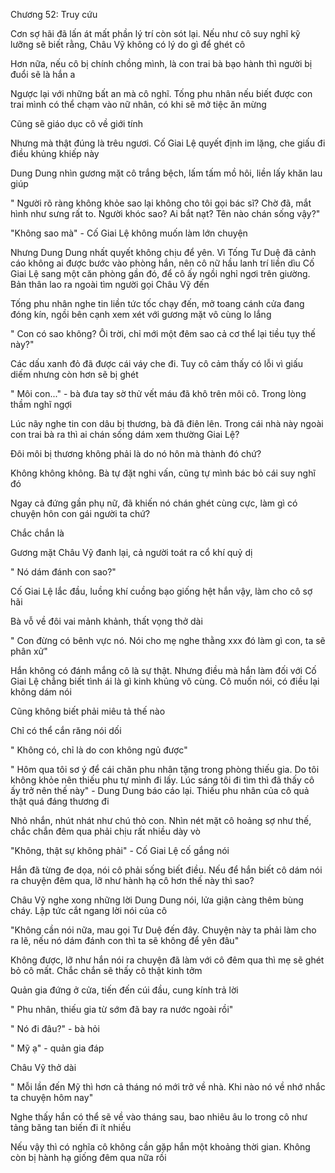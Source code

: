 




Chương 52: Truy cứu

Cơn sợ hãi đã lấn át mất phần lý trí còn sót lại. Nếu như cô suy nghĩ kỹ lưỡng sẽ biết rằng, Châu Vỹ không có lý do gì để ghét cô

Hơn nữa, nếu cô bị chính chồng mình, là con trai bà bạo hành thì người bị đuổi sẽ là hắn a

Ngược lại với những bất an mà cô nghĩ. Tống phu nhân nếu biết được con trai mình có thể chạm vào nữ nhân, có khi sẽ mở tiệc ăn mừng

Cũng sẽ giáo dục cô về giới tính

Nhưng mà thật đúng là trêu ngươi. Cố Giai Lệ quyết định im lặng, che giấu đi điều khủng khiếp này

Dung Dung nhìn gương mặt cô trắng bệch, lấm tấm mồ hôi, liền lấy khăn lau giúp

" Người rõ ràng không khỏe sao lại không cho tôi gọi bác sĩ? Chờ đã, mắt hình như sưng rất to. Người khóc sao? Ai bắt nạt? Tên nào chán sống vậy?"

"Không sao mà" - Cố Giai Lệ không muốn làm lớn chuyện

Nhưng Dung Dung nhất quyết không chịu để yên. Vì Tống Tư Duệ đã cảnh cáo không ai được bước vào phòng hắn, nên cô nữ hầu lanh trí liền dìu Cố Giai Lệ sang một căn phòng gần đó, để cô ấy ngồi nghỉ ngơi trên giường. Bản thân lao ra ngoài tìm người gọi Châu Vỹ đến


Tống phu nhân nghe tin liền tức tốc chạy đến, mở toang cánh cửa đang đóng kín, ngồi bên cạnh xem xét với gương mặt vô cùng lo lắng

" Con có sao không? Ôi trời, chỉ mới một đêm sao cả cơ thể lại tiều tụy thế này?"

Các dấu xanh đỏ đã được cái váy che đi. Tuy cô cảm thấy có lỗi vì giấu diếm nhưng còn hơn sẽ bị ghét

" Môi con..." - bà đưa tay sờ thử vết máu đã khô trên môi cô. Trong lòng thầm nghĩ ngợi

Lúc nãy nghe tin con dâu bị thương, bà đã điên lên. Trong cái nhà này ngoài con trai bà ra thì ai chán sống dám xem thường Giai Lệ?

Đôi môi bị thương không phải là do nó hôn mà thành đó chứ?

Không không không. Bà tự đặt nghi vấn, cũng tự mình bác bỏ cái suy nghĩ đó

Ngay cả đứng gần phụ nữ, đã khiến nó chán ghét cùng cực, làm gì có chuyện hôn con gái người ta chứ?

Chắc chắn là

Gương mặt Châu Vỹ đanh lại, cả người toát ra cổ khí quỷ dị

" Nó dám đánh con sao?"

Cố Giai Lệ lắc đầu, luồng khí cuồng bạo giống hệt hắn vậy, làm cho cô sợ hãi


Bà vỗ về đôi vai mảnh khảnh, thất vọng thở dài

" Con đừng có bênh vực nó. Nói cho mẹ nghe thằng xxx đó làm gì con, ta sẽ phân xử"

Hắn không có đánh mắng cô là sự thật. Nhưng điều mà hắn làm đối với Cố Giai Lệ chẳng biết tình ái là gì kinh khủng vô cùng. Cô muốn nói, có điều lại không dám nói

Cũng không biết phải miêu tả thế nào

Chỉ có thể cắn răng nói dối

" Không có, chỉ là do con không ngủ được"

" Hôm qua tôi sơ ý để cái chăn phu nhân tặng trong phòng thiếu gia. Do tôi không khỏe nên thiếu phu tự mình đi lấy. Lúc sáng tôi đi tìm thì đã thấy cô ấy trở nên thế này" - Dung Dung báo cáo lại. Thiếu phu nhân của cô quả thật quá đáng thương đi

Nhỏ nhắn, nhút nhát như chú thỏ con. Nhìn nét mặt cô hoảng sợ như thế, chắc chắn đêm qua phải chịu rất nhiều dày vò

"Không, thật sự không phải" - Cố Giai Lệ cố gắng nói

Hắn đã từng đe dọa, nói cô phải sống biết điều. Nếu để hắn biết cô dám nói ra chuyện đêm qua, lỡ như hành hạ cô hơn thế này thì sao?

Châu Vỹ nghe xong những lời Dung Dung nói, lửa giận càng thêm bùng cháy. Lập tức cắt ngang lời nói của cô

"Không cần nói nữa, mau gọi Tư Duệ đến đây. Chuyện này ta phải làm cho ra lẽ, nếu nó dám đánh con thì ta sẽ không để yên đâu"

Không được, lỡ như hắn nói ra chuyện đã làm với cô đêm qua thì mẹ sẽ ghét bỏ cô mất. Chắc chắn sẽ thấy cô thật kinh tởm

Quản gia đứng ở cửa, tiến đến cúi đầu, cung kính trả lời

" Phu nhân, thiếu gia từ sớm đã bay ra nước ngoài rồi"

" Nó đi đâu?" - bà hỏi

" Mỹ ạ" - quản gia đáp

Châu Vỹ thở dài

" Mỗi lần đến Mỹ thì hơn cả tháng nó mới trở về nhà. Khi nào nó về nhớ nhắc ta chuyện hôm nay"

Nghe thấy hắn có thể sẽ về vào tháng sau, bao nhiêu âu lo trong cô như tảng băng tan biến đi ít nhiều

Nếu vậy thì có nghĩa cô không cần gặp hắn một khoảng thời gian. Không còn bị hành hạ giống đêm qua nữa rồi




